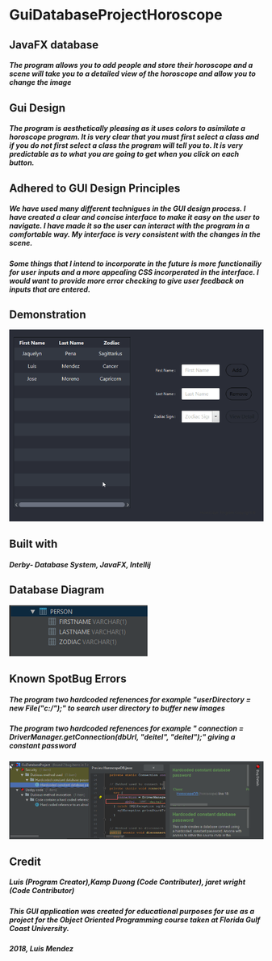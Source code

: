 # GuiDatabaseProjectHoroscope

## JavaFX database
##### The program allows you to add people and store their horoscope and a scene will take you to a detailed view of the horoscope and allow you to change the image

## Gui Design
##### The program is aesthetically pleasing as it uses colors to asimilate a horoscope program. It is very clear that you must first select a class and if you do not first select a class the program will tell you to. It is very predictable as to what you are going to get when you click on each button.

## Adhered to GUI Design Principles
##### We have used many different technigues in the GUI design process. I have created a clear and concise interface to make it easy on the user to navigate. I have made it so the user can interact with the program in a comfortable way. My interface is very consistent with the changes in the scene.

##### Some things that I intend to incorporate in the future is more functionailiy for user inputs and a more appealing CSS incorperated in the interface. I would want to provide more error checking to give user feedback on inputs that are entered. 



## Demonstration

![Alt Text](https://github.com/luism0717/GuiDatabaseProjectHoroscope/blob/master/T1JlnahRJZ.gif)

## Built with
##### Derby- Database System, JavaFX, Intellij


## Database Diagram
![Alt Text](https://github.com/luism0717/GuiDatabaseProjectHoroscope/blob/master/idea64_B0eGhEJpFR.png)


## Known SpotBug Errors
##### The program two hardcoded refenences for example "userDirectory = new File("c:/");" to search user directory to buffer new images
##### The program two hardcoded refenences for example " connection = DriverManager.getConnection(dbUrl, "deitel", "deitel");" giving a constant password

![Alt Text](https://github.com/luism0717/GuiDatabaseProjectHoroscope/blob/master/idea64_2g7ufDen7P.png)


## Credit
##### Luis (Program Creator),Kamp Duong (Code Contributer), jaret wright (Code Contributor)

##### This GUI application was created for educational purposes for use as a project for the Object Oriented Programming course taken at Florida Gulf Coast University. 
##### 2018, Luis Mendez
